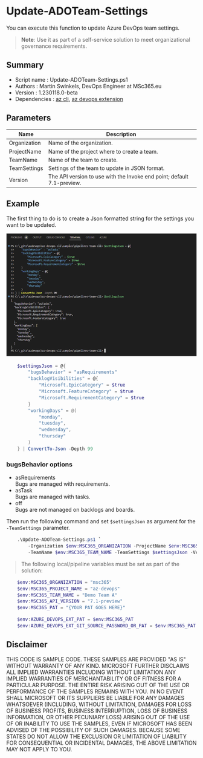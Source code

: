 # Update-ADOTeam-Settings

You can execute this function to update Azure DevOps team settings.

> **Note**: Use it as part of a self-service solution to meet organizational governance requirements.

## Summary

- Script name : Update-ADOTeam-Settings.ps1
- Authors : Martin Swinkels, DevOps Engineer at MSc365.eu
- Version : 1.230118.0-beta
- Dependencies : [az cli](https://learn.microsoft.com/en-us/cli/azure/install-azure-cli), [az devops extension](https://learn.microsoft.com/en-us/cli/azure/devops?view=azure-cli-latest)

## Parameters

| Name | Description |
| --- | --- |
| Organization | Name of the organization. |
| ProjectName | Name of the project where to create a team. |
| TeamName | Name of the team to create. |
| TeamSettings | Settings of the team to update in JSON format. |
| Version | The API version to use with the Invoke end point; default 7.1-preview. |

## Example

The first thing to do is to create a Json formatted string for the settings you want to be updated.

![settings-json](../assets/img/posts-az-devops-settings-json.png)

```powershell
    $settingsJson = @{
        "bugsBehavior" = "asRequirements"
        "backlogVisibilities" = @{
            "Microsoft.EpicCategory" = $true
            "Microsoft.FeatureCategory" = $true
            "Microsoft.RequirementCategory" = $true
        }
        "workingDays" = @(
            "monday", 
            "tuesday", 
            "wednesday", 
            "thursday"
        )
    } | ConvertTo-Json -Depth 99
```

### bugsBehavior options

- asRequirements  
  Bugs are managed with requirements.
- asTask  
  Bugs are managed with tasks.
- off  
  Bugs are not managed on backlogs and boards.

Then run the following command and set `$settingsJson` as argument for the `-TeamSettings` parameter.

```powershell
    .\Update-ADOTeam-Settings.ps1 `
        -Organization $env:MSC365_ORGANIZATION -ProjectName $env:MSC365_PROJECT_NAME `
        -TeamName $env:MSC365_TEAM_NAME -TeamSettings $settingsJson -Verbose
```

> The following local/pipeline variables must be set as part of the solution:

```powershell
    $env:MSC365_ORGANIZATION = "msc365"
    $env:MSC365_PROJECT_NAME = "az-devops"
    $env:MSC365_TEAM_NAME = "Demo Team A"
    $env:MSC365_API_VERSION = "7.1-preview"
    $env:MSC365_PAT = "{YOUR PAT GOES HERE}"
```

```powershell
    $env:AZURE_DEVOPS_EXT_PAT = $env:MSC365_PAT
    $env:AZURE_DEVOPS_EXT_GIT_SOURCE_PASSWORD_OR_PAT = $env:MSC365_PAT
```

## Disclaimer

THIS CODE IS SAMPLE CODE. THESE SAMPLES ARE PROVIDED "AS IS" WITHOUT WARRANTY OF ANY KIND.
MICROSOFT FURTHER DISCLAIMS ALL IMPLIED WARRANTIES INCLUDING WITHOUT LIMITATION ANY IMPLIED WARRANTIES
OF MERCHANTABILITY OR OF FITNESS FOR A PARTICULAR PURPOSE. THE ENTIRE RISK ARISING OUT OF THE USE OR
PERFORMANCE OF THE SAMPLES REMAINS WITH YOU. IN NO EVENT SHALL MICROSOFT OR ITS SUPPLIERS BE LIABLE FOR
ANY DAMAGES WHATSOEVER (INCLUDING, WITHOUT LIMITATION, DAMAGES FOR LOSS OF BUSINESS PROFITS, BUSINESS
INTERRUPTION, LOSS OF BUSINESS INFORMATION, OR OTHER PECUNIARY LOSS) ARISING OUT OF THE USE OF OR
INABILITY TO USE THE SAMPLES, EVEN IF MICROSOFT HAS BEEN ADVISED OF THE POSSIBILITY OF SUCH DAMAGES.
BECAUSE SOME STATES DO NOT ALLOW THE EXCLUSION OR LIMITATION OF LIABILITY FOR CONSEQUENTIAL OR
INCIDENTAL DAMAGES, THE ABOVE LIMITATION MAY NOT APPLY TO YOU.
